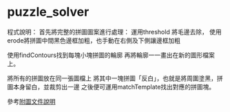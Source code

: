 # puzzle_solver

程式說明：
首先將完整的拼圖圖案進行處理：
運用threshold 將毛邊去除，
使用erode將拼圖中間黑色邊框加粗，也手動在右側及下側讓邊框加粗

使用findContours找到每塊小塊拼圖的輪廓
再將輪廓一一畫出在新的圖形檔案上。

將所有的拼圖放在同一張圖檔上
將其中一塊拼圖「反白」，也就是將周圍塗黑，拼圖本身留白，並裁剪出一邊
之後便可運用matchTemplate找出對應的拼圖塊。

參考[附圖文件說明](https://github.com/jimmytecho/puzzle_solver/blob/master/puzzle%20solver%20%E7%A8%8B%E5%BC%8F%E8%AA%AA%E6%98%8E.pdf)
